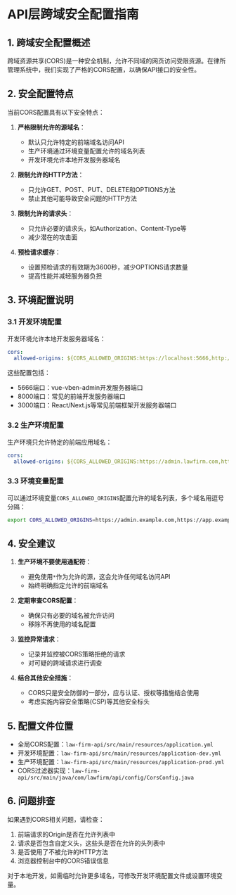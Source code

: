 # API层跨域安全配置指南

## 1. 跨域安全配置概述

跨域资源共享(CORS)是一种安全机制，允许不同域的网页访问受限资源。在律所管理系统中，我们实现了严格的CORS配置，以确保API接口的安全性。

## 2. 安全配置特点

当前CORS配置具有以下安全特点：

1. **严格限制允许的源域名**：
   - 默认只允许特定的前端域名访问API
   - 生产环境通过环境变量配置允许的域名列表
   - 开发环境允许本地开发服务器域名

2. **限制允许的HTTP方法**：
   - 只允许GET、POST、PUT、DELETE和OPTIONS方法
   - 禁止其他可能导致安全问题的HTTP方法

3. **限制允许的请求头**：
   - 只允许必要的请求头，如Authorization、Content-Type等
   - 减少潜在的攻击面

4. **预检请求缓存**：
   - 设置预检请求的有效期为3600秒，减少OPTIONS请求数量
   - 提高性能并减轻服务器负担

## 3. 环境配置说明

### 3.1 开发环境配置

开发环境允许本地开发服务器域名：

```yaml
cors:
  allowed-origins: ${CORS_ALLOWED_ORIGINS:https://localhost:5666,http://localhost:5666,https://localhost:8000,https://localhost:3000,https://127.0.0.1:5666,http://127.0.0.1:5666,https://127.0.0.1:8000,https://127.0.0.1:3000}
```

这些配置包括：
- 5666端口：vue-vben-admin开发服务器端口
- 8000端口：常见的前端开发服务器端口
- 3000端口：React/Next.js等常见前端框架开发服务器端口

### 3.2 生产环境配置

生产环境只允许特定的前端应用域名：

```yaml
cors:
  allowed-origins: ${CORS_ALLOWED_ORIGINS:https://admin.lawfirm.com,https://app.lawfirm.com}
```

### 3.3 环境变量配置

可以通过环境变量`CORS_ALLOWED_ORIGINS`配置允许的域名列表，多个域名用逗号分隔：

```bash
export CORS_ALLOWED_ORIGINS=https://admin.example.com,https://app.example.com
```

## 4. 安全建议

1. **生产环境不要使用通配符**：
   - 避免使用`*`作为允许的源，这会允许任何域名访问API
   - 始终明确指定允许的前端域名

2. **定期审查CORS配置**：
   - 确保只有必要的域名被允许访问
   - 移除不再使用的域名配置

3. **监控异常请求**：
   - 记录并监控被CORS策略拒绝的请求
   - 对可疑的跨域请求进行调查

4. **结合其他安全措施**：
   - CORS只是安全防御的一部分，应与认证、授权等措施结合使用
   - 考虑实施内容安全策略(CSP)等其他安全标头

## 5. 配置文件位置

- 全局CORS配置：`law-firm-api/src/main/resources/application.yml`
- 开发环境配置：`law-firm-api/src/main/resources/application-dev.yml`
- 生产环境配置：`law-firm-api/src/main/resources/application-prod.yml`
- CORS过滤器实现：`law-firm-api/src/main/java/com/lawfirm/api/config/CorsConfig.java`

## 6. 问题排查

如果遇到CORS相关问题，请检查：

1. 前端请求的Origin是否在允许列表中
2. 请求是否包含自定义头，这些头是否在允许的头列表中
3. 是否使用了不被允许的HTTP方法
4. 浏览器控制台中的CORS错误信息

对于本地开发，如需临时允许更多域名，可修改开发环境配置文件或设置环境变量。 